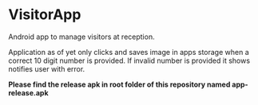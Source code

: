# VisitorApp
Android app to manage visitors at reception.

Application as of yet only clicks and saves image in apps storage when a correct 10 digit number is provided. If invalid number is provided it shows notifies user with error.

**Please find the release apk in root folder of this repository named app-release.apk**
